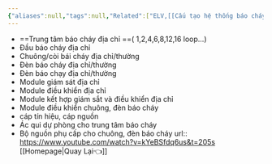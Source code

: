 ```yaml
---
{"aliases":null,"tags":null,"Related":["ELV,[[Cấu tạo hệ thống báo cháy địa chỉ]]"],"date":null,"URL":"https://www.youtube.com/watch?v=kYeBSfdq6us&t=205s","Author":null,"dg-publish":true,"cover":null,"permalink":"/Electric Engineer/ELV/Báo cháy -Fire alarm system/Cấu tạo hệ thống báo cháy địa chỉ/","dgPassFrontmatter":true,"noteIcon":"2","created":"2024-01-19T05:28:00.872+07:00","updated":"2024-01-12T13:52:07.000+07:00"}
---
```


-  ==Trung tâm báo cháy địa chỉ ==( 1,2,4,6,8,12,16 loop...)
- Đầu báo cháy địa chỉ
- Chuông/còi bái cháy địa chỉ/thường
- Đèn báo cháy địa chỉ/thường
- Đèn báo chạy địa chỉ/thường
- Module giám sát địa chỉ
- Module điều khiển địa chỉ
- Module kết hợp giám sắt và điều khiển địa chỉ
- Module điều khiển chuông, đèn báo cháy
- cáp tín hiệu, cáp nguồn
- Ác qui dự phòng cho trung tâm báo cháy 
- Bộ nguồn phụ cấp cho chuông, đèn báo cháy
url::  https://www.youtube.com/watch?v=kYeBSfdq6us&t=205s
 [[Homepage\|Quay Lại👈]]
